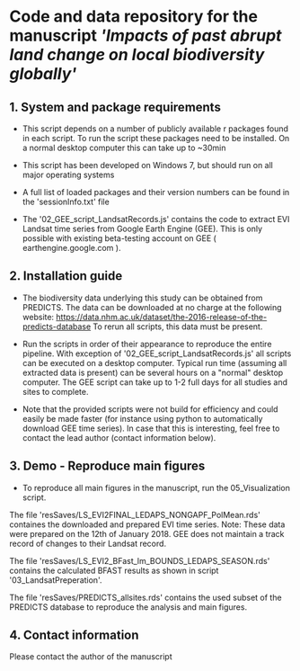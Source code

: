 # Code and data repository for the manuscript *'Impacts of past abrupt land change on local biodiversity globally'*

## 1. System and package requirements
- This script depends on a number of publicly available r packages found in each script. To run the script these packages need to be installed. On a normal desktop computer this can take up to ~30min

- This script has been developed on Windows 7, but should run on all major operating systems

- A full list of loaded packages and their version numbers can be found in the 'sessionInfo.txt' file

- The '02_GEE_script_LandsatRecords.js' contains the code to extract EVI Landsat time series from Google Earth Engine (GEE). This is only possible with existing beta-testing account on GEE ( earthengine.google.com ).

## 2. Installation guide

- The biodiversity data underlying this study can be obtained from PREDICTS. The data can be downloaded at no charge at the following website: https://data.nhm.ac.uk/dataset/the-2016-release-of-the-predicts-database
To rerun all scripts, this data must be present.

- Run the scripts in order of their appearance to reproduce the entire pipeline. With exception of '02_GEE_script_LandsatRecords.js' all scripts can be executed on a desktop computer. Typical run time (assuming all extracted data is present) can be several hours on a "normal" desktop computer. The GEE script can take up to 1-2 full days for all studies and sites to complete. 

- Note that the provided scripts were not build for efficiency and could easily be made faster (for instance using python to automatically download GEE time series). In case that this is interesting, feel free to contact the lead author (contact information below).

## 3. Demo - Reproduce main figures

- To reproduce all main figures in the manuscript, run the 05_Visualization script.

The file 'resSaves/LS_EVI2FINAL_LEDAPS_NONGAPF_PolMean.rds' containes the downloaded and prepared EVI time series. Note: These data were prepared on the 12th of January 2018. GEE does not maintain a track record of changes to their Landsat record. 

The file 'resSaves/LS_EVI2_BFast_lm_BOUNDS_LEDAPS_SEASON.rds' contains the calculated BFAST results as shown in script '03_LandsatPreperation'.

The file 'resSaves/PREDICTS_allsites.rds' contains the used subset of the PREDICTS database to reproduce the analysis and main figures.

## 4. Contact information

Please contact the author of the manuscript 

<To be inserted>
